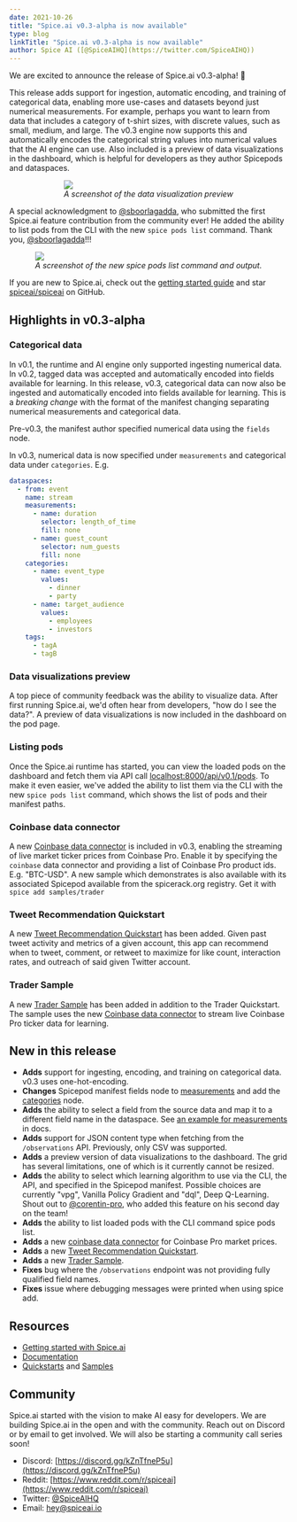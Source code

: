 ```yaml
---
date: 2021-10-26
title: "Spice.ai v0.3-alpha is now available"
type: blog
linkTitle: "Spice.ai v0.3-alpha is now available"
author: Spice AI ([@SpiceAIHQ](https://twitter.com/SpiceAIHQ))
---
```


We are excited to announce the release of Spice.ai v0.3-alpha! 🎉

This release adds support for ingestion, automatic encoding, and training of categorical data, enabling more use-cases and datasets beyond just numerical measurements. For example, perhaps you want to learn from data that includes a category of t-shirt sizes, with discrete values, such as small, medium, and large. The v0.3 engine now supports this and automatically encodes the categorical string values into numerical values that the AI engine can use. Also included is a preview of data visualizations in the dashboard, which is helpful for developers as they author Spicepods and dataspaces.

<div style="display: flex; justify-content: center;">
  <div style="display: flex; flex-direction: column;">
    <img style="max-width: 500px;" src="https://user-images.githubusercontent.com/80174/138641533-612d1541-a90e-4279-b4f9-2872e02619d6.png" />
    <em style="text-align: center">A screenshot of the data visualization preview</em>
  </div>
</div>

A special acknowledgment to [@sboorlagadda](https://github.com/sboorlagadda), who submitted the first Spice.ai feature contribution from the community ever! He added the ability to list pods from the CLI with the new `spice pods list` command. Thank you, [@sboorlagadda](https://github.com/sboorlagadda)!!!

<div style="display: flex; justify-content: center;">
  <div style="display: flex; flex-direction: column;">
    <img style="max-width: 500px;" src="https://user-images.githubusercontent.com/80174/138642457-a8f254ce-6b4f-4836-b921-f0eb0feadeab.png" />
    <em style="text-align: center">A screenshot of the new spice pods list command and output.</em>
  </div>
</div>

If you are new to Spice.ai, check out the [getting started guide](https://docs.spiceai.org/getting-started/) and star [spiceai/spiceai](https://github.com/spiceai/spiceai) on GitHub.

## Highlights in v0.3-alpha

### Categorical data

In v0.1, the runtime and AI engine only supported ingesting numerical data. In v0.2, tagged data was accepted and automatically encoded into fields available for learning. In this release, v0.3, categorical data can now also be ingested and automatically encoded into fields available for learning. This is a *breaking change* with the format of the manifest changing separating numerical measurements and categorical data.

Pre-v0.3, the manifest author specified numerical data using the `fields` node.

In v0.3, numerical data is now specified under `measurements` and categorical data under `categories`. E.g.

```yaml
dataspaces:
  - from: event
    name: stream
    measurements:
      - name: duration
        selector: length_of_time
        fill: none
      - name: guest_count
        selector: num_guests
        fill: none
    categories:
      - name: event_type
        values:
          - dinner
          - party
      - name: target_audience
        values:
          - employees
          - investors
    tags:
      - tagA
      - tagB
```

### Data visualizations preview

A top piece of community feedback was the ability to visualize data. After first running Spice.ai, we'd often hear from developers, "how do I see the data?". A preview of data visualizations is now included in the dashboard on the pod page.

### Listing pods

Once the Spice.ai runtime has started, you can view the loaded pods on the dashboard and fetch them via API call [localhost:8000/api/v0.1/pods](http://localhost:8000/api/v0.1/pods). To make it even easier, we've added the ability to list them via the CLI with the new `spice pods list` command, which shows the list of pods and their manifest paths.

### Coinbase data connector

A new [Coinbase data connector](https://github.com/spiceai/data-components-contrib/blob/trunk/dataconnectors/coinbase/README.md) is included in v0.3, enabling the streaming of live market ticker prices from Coinbase Pro. Enable it by specifying the `coinbase` data connector and providing a list of Coinbase Pro product ids. E.g. "BTC-USD". A new sample which demonstrates is also available with its associated Spicepod available from the spicerack.org registry. Get it with `spice add samples/trader`

### Tweet Recommendation Quickstart

A new [Tweet Recommendation Quickstart](https://github.com/spiceai/quickstarts/blob/trunk/tweet-recommendation/README.md) has been added. Given past tweet activity and metrics of a given account, this app can recommend when to tweet, comment, or retweet to maximize for like count, interaction rates, and outreach of said given Twitter account.

### Trader Sample

A new [Trader Sample](https://github.com/spiceai/samples/blob/trunk/trader/README.md) has been added in addition to the Trader Quickstart. The sample uses the new [Coinbase data connector](https://github.com/spiceai/data-components-contrib/blob/trunk/dataconnectors/coinbase/README.md) to stream live Coinbase Pro ticker data for learning.

## New in this release

- **Adds** support for ingesting, encoding, and training on categorical data. v0.3 uses one-hot-encoding.
- **Changes** Spicepod manifest fields node to [measurements](docs.spiceai.org/reference/pod/#dataspacesmeasurements) and add the [categories](docs.spiceai.org/reference/pod/#dataspacescategories) node.
- **Adds** the ability to select a field from the source data and map it to a different field name in the dataspace. See [an example for measurements](docs.spiceai.org/reference/pod/#dataspacesmeasurementsselector) in docs.
- **Adds** support for JSON content type when fetching from the `/observations` API. Previously, only CSV was supported.
- **Adds** a preview version of data visualizations to the dashboard. The grid has several limitations, one of which is it currently cannot be resized.
- **Adds** the ability to select which learning algorithm to use via the CLI, the API, and specified in the Spicepod manifest. Possible choices are currently "vpg", Vanilla Policy Gradient and "dql", Deep Q-Learning. Shout out to [@corentin-pro](https://github.com/corentin-pro), who added this feature on his second day on the team!
- **Adds** the ability to list loaded pods with the CLI command spice pods list.
- **Adds** a new [coinbase data connector](https://github.com/spiceai/data-components-contrib/blob/trunk/dataconnectors/coinbase/README.md) for Coinbase Pro market prices.
- **Adds** a new [Tweet Recommendation Quickstart](https://github.com/spiceai/quickstarts/blob/trunk/tweet-recommendation/README.md).
- **Adds** a new [Trader Sample](https://github.com/spiceai/samples/blob/trunk/trader/README.md).
- **Fixes** bug where the `/observations` endpoint was not providing fully qualified field names.
- **Fixes** issue where debugging messages were printed when using spice add.

## Resources

- [Getting started with Spice.ai](https://docs.spiceai.org/getting-started/)
- [Documentation](https://docs.spiceai.org/)
- [Quickstarts](https://github.com/spiceai/quickstarts/blob/trunk/README.md) and [Samples](https://github.com/spiceai/samples/blob/trunk/README.md)

## Community

Spice.ai started with the vision to make AI easy for developers. We are building Spice.ai in the open and with the community. Reach out on Discord or by email to get involved. We will also be starting a community call series soon!

- Discord: [https://discord.gg/kZnTfneP5u](https://discord.gg/kZnTfneP5u)
- Reddit: [https://www.reddit.com/r/spiceai](https://www.reddit.com/r/spiceai)
- Twitter: [@SpiceAIHQ](https://twitter.com/spiceaihq)
- Email: [hey@spiceai.io](mailto:hey@spiceai.io)
